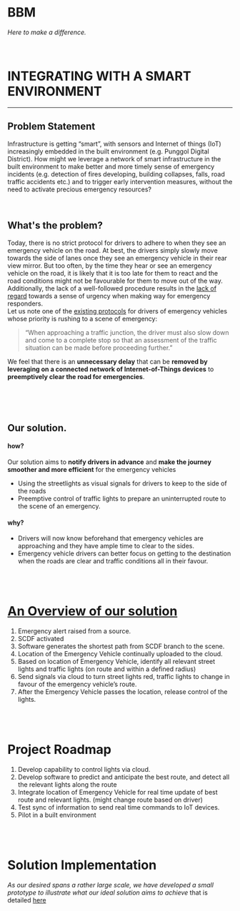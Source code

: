 # BBM  
_Here to make a difference._  
&nbsp;    
&nbsp;  


# INTEGRATING WITH A SMART ENVIRONMENT
--------------------------------------------------------------------------------------------------------------------------------  
## Problem Statement 
Infrastructure is getting “smart”, with sensors and Internet of things (IoT) increasingly embedded in the built environment (e.g. Punggol Digital District). How might we leverage a network of smart
infrastructure in the built environment to make better and more timely sense of emergency
incidents (e.g. detection of fires developing, building collapses, falls, road traffic accidents etc.) and
to trigger early intervention measures, without the need to activate precious emergency resources?
  
&nbsp;  
## What's the problem?
Today, there is no strict protocol for drivers to adhere to when they see an emergency vehicle on the road. At best, the drivers simply slowly move towards the side of lanes once they see an emergency vehicle in their rear view mirror. But too often, by the time they hear or see an emergency vehicle on the road, it is likely that it is too late for them to react and the road conditions might not be favourable for them to move out of the way. Additionally, the lack of a well-followed procedure results in the [lack of regard](https://www.straitstimes.com/forum/letters-in-print/motorists-continue-to-impede-emergency-vehicles) towards a sense of urgency when making way for emergency responders.  
Let us note one of the [existing protocols](https://www.todayonline.com/singapore/more-emergency-vehicles-allowed-beat-red-lights-faster-response-scdf) for drivers of emergency vehicles whose priority is rushing to a scene of emergency:
> “When approaching a traffic junction, the driver must also slow down and come to a complete stop so that an assessment of the traffic situation can be made before proceeding further.”  
  
We feel that there is an **unnecessary delay** that can be **removed by leveraging on a connected network of Internet-of-Things devices** to **preemptively clear the road for emergencies**.
  
   
&nbsp;   
&nbsp;   
&nbsp;  
   
## Our solution.
#### how?
Our solution aims to **notify drivers in advance** and **make the journey smoother and more efficient** for the emergency vehicles  
* Using the streetlights as visual signals for drivers to keep to the side of the roads
* Preemptive control of traffic lights to prepare an uninterrupted route to the scene of an emergency.

#### why?
* Drivers will now know beforehand that emergency vehicles are approaching and they have ample time to clear to the sides.
* Emergency vehicle drivers can better focus on getting to the destination when the roads are clear and traffic conditions all in their favour.

&nbsp;  
&nbsp;  


# [An Overview of our solution](detailed_desc.md)
1. Emergency alert raised from a source.
1. SCDF activated
1. Software generates the shortest path from SCDF branch to the scene.
1. Location of the Emergency Vehicle continually uploaded to the cloud.
1. Based on location of Emergency Vehicle, identify all relevant street lights and traffic lights (on route and within a defined radius)
1. Send signals via cloud to turn street lights red, traffic lights to change in favour of the emergency vehicle’s route.
1. After the Emergency Vehicle passes the location, release control of the lights.

&nbsp;  
&nbsp;  

# Project Roadmap
1. Develop capability to control lights via cloud.
1. Develop software to predict and anticipate the best route, and detect all the relevant lights along the route
1. Integrate location of Emergency Vehicle for real time update of best route and relevant lights. (might change route based on driver)
1. Test sync of information to send real time commands to IoT devices.
1. Pilot in a built environment

&nbsp;  
&nbsp;  

# Solution Implementation
_As our desired spans a rather large scale, we have developed a small prototype to illustrate what our ideal solution aims to achieve_ that is detailed [here](/solution)
